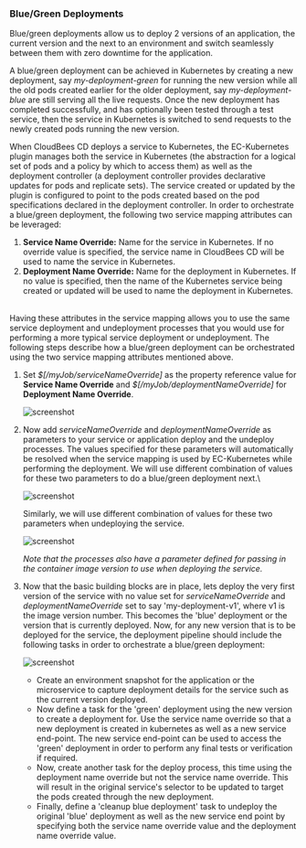 ### Blue/Green Deployments

Blue/green deployments allow us to deploy 2 versions of an application, the current version and the next to an environment and switch seamlessly between them with zero downtime for the application.

A blue/green deployment can be achieved in Kubernetes by creating a new deployment, say *my-deployment-green* for running the new version while all the old pods created earlier for the older deployment, say *my-deployment-blue* are still serving all the live requests. Once the new deployment has completed successfully, and has optionally been tested through a test service, then the service in Kubernetes is switched to send requests to the newly created pods running the new version.

When CloudBees CD deploys a service to Kubernetes, the EC-Kubernetes plugin manages both the service in Kubernetes (the abstraction for a logical set of pods and a policy by which to access them) as well as the deployment controller (a deployment controller provides declarative updates for pods and replicate sets). The service created or updated by the plugin is configured to point to the pods created based on the pod specifications declared in the deployment controller.
In order to orchestrate a blue/green deployment, the following two service mapping attributes can be leveraged:

1.  **Service Name Override:** Name for the service in Kubernetes. If no override value is specified, the service name in CloudBees CD will be used to name the service in Kubernetes.
2.  **Deployment Name Override:** Name for the deployment in Kubernetes. If no value is specified, then the name of the Kubernetes service being created or updated will be used to name the deployment in Kubernetes.

\
Having these attributes in the service mapping allows you to use the same service deployment and undeployment processes that you would use for performing a more typical service deployment or undeployment. The following steps describe how a blue/green deployment can be orchestrated using the two service mapping attributes mentioned above.

1.  Set *\$\[/myJob/serviceNameOverride\]* as the property reference value for **Service Name Override** and *\$\[/myJob/deploymentNameOverride\]* for **Deployment Name Override**.
    
    ![screenshot](images/BlueGreenDeploymentServiceAttributes.png)
   

2.  Now add *serviceNameOverride* and *deploymentNameOverride* as parameters to your service or application deploy and the undeploy processes.
    The values specified for these parameters will automatically be resolved when the service mapping is used by EC-Kubernetes while performing the deployment. We will use different combination of values for these two parameters to do a blue/green deployment next.\
    
    ![screenshot](images/BlueGreenDeploymentDeployProcessParameters.png)
    
    Similarly, we will use different combination of values for these two parameters when undeploying the service.
    
    ![screenshot](images/BlueGreenDeploymentUndeployProcessParameters.png)
    
    *Note that the processes also have a parameter defined for passing in the container image version to use when deploying the service.*
    

3.  Now that the basic building blocks are in place, lets deploy the very first version of the service with no value set for *serviceNameOverride* and *deploymentNameOverride* set to say \'my-deployment-v1\', where v1 is the image version number. This becomes the \'blue\' deployment or the version that is currently deployed. Now, for any new version that is to be deployed for the service, the deployment pipeline should include the following tasks in order to orchestrate a blue/green deployment:
    
    ![screenshot](images/BlueGreenDeploymentPipeline.png)

    * Create an environment snapshot for the application or the microservice to capture deployment details for the service such as the current version deployed.
    * Now define a task for the \'green\' deployment using the new version to create a deployment for. Use the service name override so that a new deployment is created in kubernetes as well as a new service end-point. The new service end-point can be used to access the \'green\' deployment in order to perform any final tests or verification if required.
    * Now, create another task for the deploy process, this time using the deployment name override but not the service name override. This will result in the original service\'s selector to be updated to target the pods created through the new deployment.
    * Finally, define a \'cleanup blue deployment\' task to undeploy the original \'blue\' deployment as well as the new service end point by specifying both the service name override value and the deployment name override value.

